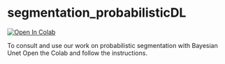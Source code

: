 # segmentation_probabilisticDL


[![Open In Colab](https://colab.research.google.com/assets/colab-badge.svg)](https://colab.research.google.com/github/clementsiegrist/segmentation_probabilisticDL/blob/main/bayesiannet_segmentation.ipynb)

To consult and use our work on probabilistic segmentation with Bayesian Unet Open the Colab and follow the instructions. 


